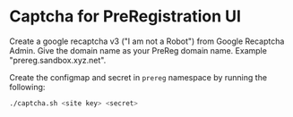 # Captcha for PreRegistration UI

Create a google recaptcha v3 ("I am not a Robot") from Google Recaptcha Admin.  Give the domain name as your PreReg domain name.  Example "prereg.sandbox.xyz.net".

Create the configmap and secret in `prereg` namespace by running the following:
```sh
./captcha.sh <site key> <secret>
```
